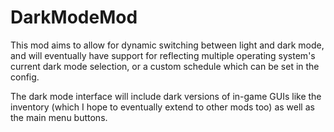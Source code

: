 # DarkModeMod
This mod aims to allow for dynamic switching between light and dark mode, and will eventually have support for reflecting multiple operating system's current dark mode selection, or a custom schedule which can be set in the config.

The dark mode interface will include dark versions of in-game GUIs like the inventory (which I hope to eventually extend to other mods too) as well as the main menu buttons.
